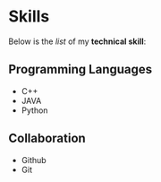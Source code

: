 # Skills

Below is the _list_ of my **technical skill**:

## Programming Languages
- C++
- JAVA
- Python

## Collaboration
- Github
- Git
